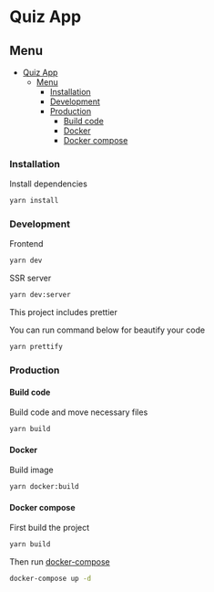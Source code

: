 # Quiz App

## Menu
- [Quiz App](#quiz-app)
	- [Menu](#menu)
		- [Installation](#installation)
		- [Development](#development)
		- [Production](#production)
			- [Build code](#build-code)
			- [Docker](#docker)
			- [Docker compose](#docker-compose)


### Installation
Install dependencies
```sh
yarn install
```

### Development
Frontend
```sh
yarn dev
```

SSR server
```sh
yarn dev:server
```

This project includes prettier

You can run command below for beautify your code
```sh
yarn prettify
```

### Production

#### Build code

Build code and move necessary files
```sh
yarn build
```
#### Docker
Build image
```sh
yarn docker:build
```
#### Docker compose

First build the project
```sh
yarn build
```
Then run [docker-compose](https://docs.docker.com/compose)
```sh
docker-compose up -d
```